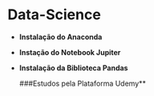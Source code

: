 # Data-Science

* **Instalação do Anaconda**
* **Instação do Notebook Jupiter**
* **Instalação da Biblioteca Pandas** 


  ###Estudos pela Plataforma Udemy**
